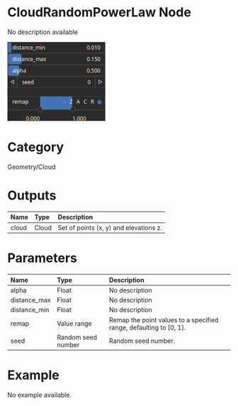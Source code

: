 
CloudRandomPowerLaw Node
========================


No description available



![img](../../images/nodes/CloudRandomPowerLaw_settings.png)


# Category


Geometry/Cloud
# Outputs

|Name|Type|Description|
| :--- | :--- | :--- |
|cloud|Cloud|Set of points (x, y) and elevations z.|

# Parameters

|Name|Type|Description|
| :--- | :--- | :--- |
|alpha|Float|No description|
|distance_max|Float|No description|
|distance_min|Float|No description|
|remap|Value range|Remap the point values to a specified range, defaulting to [0, 1].|
|seed|Random seed number|Random seed number.|

# Example


No example available.